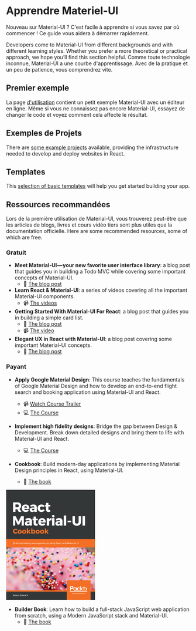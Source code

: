 # Apprendre Materiel-UI

<p class="description">Nouveau sur Material-UI ? C'est facile à apprendre si vous savez par où commencer ! Ce guide vous aidera à démarrer rapidement.</p>

Developers come to Material-UI from different backgrounds and with different learning styles. Whether you prefer a more theoretical or practical approach, we hope you’ll find this section helpful. Comme toute technologie inconnue, Material-UI a une courbe d'apprentissage. Avec de la pratique et un peu de patience, vous comprendrez vite.

## Premier exemple

La page [d'utilisation](/getting-started/usage/#quick-start) contient un petit exemple Material-UI avec un éditeur en ligne. Même si vous ne connaissez pas encore Material-UI, essayez de changer le code et voyez comment cela affecte le résultat.

## Exemples de Projets

There are [some example projects](/getting-started/example-projects/) available, providing the infrastructure needed to develop and deploy websites in React.

## Templates

This [selection of basic templates](/getting-started/templates/) will help you get started building your app.

## Ressources recommandées

Lors de la première utilisation de Material-UI, vous trouverez peut-être que les articles de blogs, livres et cours vidéo tiers sont plus utiles que la documentation officielle. Here are some recommended resources, some of which are free.

### Gratuit

- **Meet Material-UI — your new favorite user interface library**: a blog post that guides you in building a Todo MVC while covering some important concepts of Material-UI. 
  - 📝 [The blog post](https://medium.freecodecamp.org/meet-your-material-ui-your-new-favorite-user-interface-library-6349a1c88a8c)
- **Learn React & Material-UI**: a series of videos covering all the important Material-UI components. 
  - 📹 [The videos](https://www.youtube.com/watch?v=xm4LX5fJKZ8&list=PLcCp4mjO-z98WAu4sd0eVha1g-NMfzHZk)
- **Getting Started With Material-UI For React**: a blog post that guides you in building a simple card list. 
  - 📝 [The blog post](https://medium.com/codingthesmartway-com-blog/getting-started-with-material-ui-for-react-material-design-for-react-364b2688b555)
  - 📹 [The video](https://www.youtube.com/watch?v=PWadEeOuv5o)
- **Elegant UX in React with Material-UI**: a blog post covering some important Material-UI concepts. 
  - 📝 [The blog post](https://alligator.io/react/material-ui/)

### Payant

- **Apply Google Material Design**: This course teaches the fundamentals of Google Material Design and how to develop an end-to-end flight search and booking application using Material-UI and React.
  
  - 📹 [Watch Course Trailer](https://www.youtube.com/watch?v=hhZ6yFvCWho)
  - 💻 [The Course](https://bonsaiilabs.com/courseDetail/material-ui-with-react)
- **Implement high fidelity designs**: Bridge the gap between Design & Development. Break down detailed designs and bring them to life with Material-UI and React.
  
  - 💻 [The Course](https://click.linksynergy.com/deeplink?id=IVuPfk1F/Ow&mid=39197&murl=https%3A%2F%2Fwww.udemy.com%2Fcourse%2Fimplement-high-fidelity-designs-with-material-ui-and-reactjs%2F)
- **Cookbook**: Build modern-day applications by implementing Material Design principles in React, using Material-UI.
  
  - 📘 [The book](https://www.amazon.com/gp/product/1789615224/)

[![cookbook](/static/blog/material-ui-v4-is-out/cookbook.png)](https://www.amazon.com/gp/product/1789615224/)

- **Builder Book**: Learn how to build a full-stack JavaScript web application from scratch, using a Modern JavaScript stack and Material-UI. 
  - 📘 [The book](https://builderbook.org/book)
